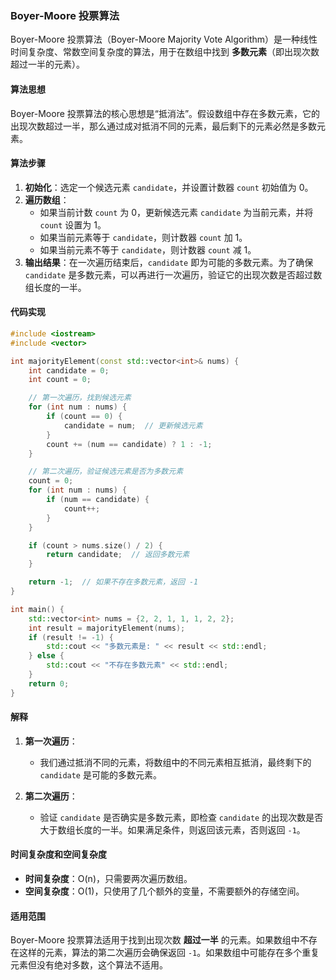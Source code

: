 ### Boyer-Moore 投票算法

Boyer-Moore 投票算法（Boyer-Moore Majority Vote Algorithm）是一种线性时间复杂度、常数空间复杂度的算法，用于在数组中找到 **多数元素**（即出现次数超过一半的元素）。

#### 算法思想
Boyer-Moore 投票算法的核心思想是“抵消法”。假设数组中存在多数元素，它的出现次数超过一半，那么通过成对抵消不同的元素，最后剩下的元素必然是多数元素。

#### 算法步骤
1. **初始化**：选定一个候选元素 `candidate`，并设置计数器 `count` 初始值为 0。
2. **遍历数组**：
   - 如果当前计数 `count` 为 0，更新候选元素 `candidate` 为当前元素，并将 `count` 设置为 1。
   - 如果当前元素等于 `candidate`，则计数器 `count` 加 1。
   - 如果当前元素不等于 `candidate`，则计数器 `count` 减 1。
3. **输出结果**：在一次遍历结束后，`candidate` 即为可能的多数元素。为了确保 `candidate` 是多数元素，可以再进行一次遍历，验证它的出现次数是否超过数组长度的一半。

#### 代码实现

```cpp
#include <iostream>
#include <vector>

int majorityElement(const std::vector<int>& nums) {
    int candidate = 0;
    int count = 0;

    // 第一次遍历，找到候选元素
    for (int num : nums) {
        if (count == 0) {
            candidate = num;  // 更新候选元素
        }
        count += (num == candidate) ? 1 : -1;
    }

    // 第二次遍历，验证候选元素是否为多数元素
    count = 0;
    for (int num : nums) {
        if (num == candidate) {
            count++;
        }
    }

    if (count > nums.size() / 2) {
        return candidate;  // 返回多数元素
    }

    return -1;  // 如果不存在多数元素，返回 -1
}

int main() {
    std::vector<int> nums = {2, 2, 1, 1, 1, 2, 2};
    int result = majorityElement(nums);
    if (result != -1) {
        std::cout << "多数元素是: " << result << std::endl;
    } else {
        std::cout << "不存在多数元素" << std::endl;
    }
    return 0;
}
```

#### 解释
1. **第一次遍历**：
   - 我们通过抵消不同的元素，将数组中的不同元素相互抵消，最终剩下的 `candidate` 是可能的多数元素。
   
2. **第二次遍历**：
   - 验证 `candidate` 是否确实是多数元素，即检查 `candidate` 的出现次数是否大于数组长度的一半。如果满足条件，则返回该元素，否则返回 `-1`。

#### 时间复杂度和空间复杂度
- **时间复杂度**：O(n)，只需要两次遍历数组。
- **空间复杂度**：O(1)，只使用了几个额外的变量，不需要额外的存储空间。

#### 适用范围
Boyer-Moore 投票算法适用于找到出现次数 **超过一半** 的元素。如果数组中不存在这样的元素，算法的第二次遍历会确保返回 `-1`。如果数组中可能存在多个重复元素但没有绝对多数，这个算法不适用。
